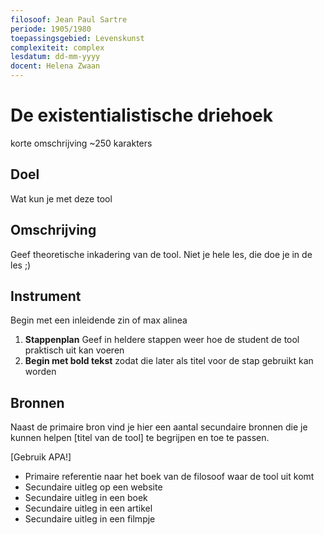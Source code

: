 ```yaml
---
filosoof: Jean Paul Sartre
periode: 1905/1980
toepassingsgebied: Levenskunst
complexiteit: complex
lesdatum: dd-mm-yyyy
docent: Helena Zwaan
---
```


# De existentialistische driehoek

korte omschrijving ~250 karakters

## Doel

Wat kun je met deze tool

## Omschrijving

Geef theoretische inkadering van de tool. Niet je hele les, die doe je in de les ;)

## Instrument

Begin met een inleidende zin of max alinea

1. **Stappenplan** Geef in heldere stappen weer hoe de student de tool praktisch uit kan voeren
2. **Begin met bold tekst** zodat die later als titel voor de stap gebruikt kan worden

## Bronnen

Naast de primaire bron vind je hier een aantal secundaire bronnen die je kunnen helpen [titel van de tool] te begrijpen en toe te passen.

[Gebruik APA!]
- Primaire referentie naar het boek van de filosoof waar de tool uit komt
- Secundaire uitleg op een website
- Secundaire uitleg in een boek
- Secundaire uitleg in een artikel
- Secundaire uitleg in een filmpje